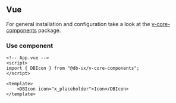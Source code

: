 <!--
SPDX-FileCopyrightText: 2025 DB Systel GmbH

SPDX-License-Identifier: Apache-2.0
-->

## Vue

For general installation and configuration take a look at the [v-core-components](https://www.npmjs.com/package/@db-ux/v-core-components) package.

### Use component

```vue App.vue
<!-- App.vue -->
<script>
import { DBIcon } from "@db-ux/v-core-components";
</script>

<template>
	<DBIcon icon="x_placeholder">Icon</DBIcon>
</template>
```
